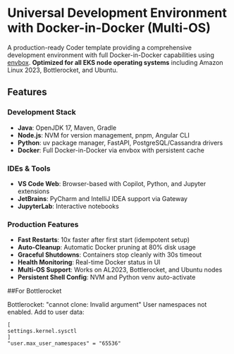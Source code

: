 # Universal Development Environment with Docker-in-Docker (Multi-OS)

A production-ready Coder template providing a comprehensive development environment with full Docker-in-Docker capabilities using [envbox](https://github.com/coder/envbox). **Optimized for all EKS node operating systems** including Amazon Linux 2023, Bottlerocket, and Ubuntu.

## Features

### Development Stack
- **Java**: OpenJDK 17, Maven, Gradle
- **Node.js**: NVM for version management, pnpm, Angular CLI
- **Python**: uv package manager, FastAPI, PostgreSQL/Cassandra drivers
- **Docker**: Full Docker-in-Docker via envbox with persistent cache

### IDEs & Tools
- **VS Code Web**: Browser-based with Copilot, Python, and Jupyter extensions
- **JetBrains**: PyCharm and IntelliJ IDEA support via Gateway
- **JupyterLab**: Interactive notebooks

### Production Features
- **Fast Restarts**: 10x faster after first start (idempotent setup)
- **Auto-Cleanup**: Automatic Docker pruning at 80% disk usage
- **Graceful Shutdowns**: Containers stop cleanly with 30s timeout
- **Health Monitoring**: Real-time Docker status in UI
- **Multi-OS Support**: Works on AL2023, Bottlerocket, and Ubuntu nodes
- **Persistent Shell Config**: NVM and Python venv auto-activate

##For Bottlerocket

Bottlerocket: "cannot clone: Invalid argument"
User namespaces not enabled. Add to user data:
```
[
settings.kernel.sysctl
]
"user.max_user_namespaces" = "65536"
```
